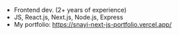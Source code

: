 - Frontend dev. (2+ years of experience)
- JS, React.js, Next.js, Node.js, Express
- My portfolio: https://snayi-next-js-portfolio.vercel.app/
